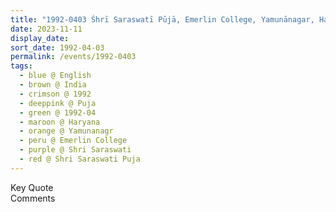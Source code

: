 ```yaml
---
title: "1992-0403 Śhrī Saraswatī Pūjā, Emerlin College, Yamunānagar, Haryana, India"
date: 2023-11-11
display_date: 
sort_date: 1992-04-03
permalink: /events/1992-0403
tags:
  - blue @ English
  - brown @ India
  - crimson @ 1992
  - deeppink @ Puja
  - green @ 1992-04
  - maroon @ Haryana
  - orange @ Yamunanagr
  - peru @ Emerlin College
  - purple @ Shri Saraswati
  - red @ Shri Saraswati Puja
---
```


<wave-list>
  <list-title color="green" width="75">Key Quote</list-title>
  <list-item color="BlanchedAlmond"  width="200"></list-item>
  <list-item color="Lavender"></list-item>
  <list-item color="BlanchedAlmond"></list-item>
</wave-list>

<br>

<wave-list>
  <list-title color="green" width="75">Comments</list-title>
  <list-item color="BlanchedAlmond"  width="200"></list-item>
  <list-item color="Lavender"></list-item>
  <list-item color="BlanchedAlmond"></list-item>
</wave-list>